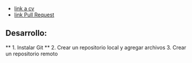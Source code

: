 
- [link a cv](CV.md)
- [link Pull Request](PullRequest.md)

## Desarrollo:
** 1. Instalar Git **
2. Crear un repositorio local y agregar archivos
3. Crear un repositorio remoto